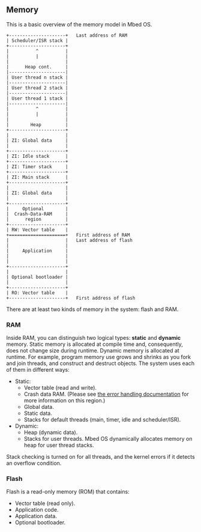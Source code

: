 <h2 id="memory-model">Memory</h2>

This is a basic overview of the memory model in Mbed OS.

```
+---------------------+   Last address of RAM
| Scheduler/ISR stack |
+---------------------+
|          ^          |
|          |          |
|                     |
|      Heap cont.     |
|---------------------|
| User thread n stack |
|---------------------|
| User thread 2 stack |
|---------------------|
| User thread 1 stack |
|---------------------|
|          ^          |
|          |          |
|                     |
|        Heap         |
+---------------------+
|                     |
| ZI: Global data     |
|                     |
+---------------------+
| ZI: Idle stack      |
+---------------------+
| ZI: Timer stack     |
+---------------------+
| ZI: Main stack      |
+---------------------+
|                     |
| ZI: Global data     |
|                     |
+---------------------+
|     Optional        |
|  Crash-Data-RAM     |
|      region         |
+---------------------+
| RW: Vector table    |
+=====================+   First address of RAM
|                     |   Last address of flash
|                     |
|     Application     |
|                     |
|                     |
+---------------------+
|                     |
| Optional bootloader |
|                     |
+---------------------+
| RO: Vector table    |
+---------------------+   First address of flash

```

There are at least two kinds of memory in the system: flash and RAM.

### RAM

Inside RAM, you can distinguish two logical types: **static** and **dynamic** memory. Static memory is allocated at compile time and, consequently, does not change size during runtime. Dynamic memory is allocated at runtime. For example, program memory use grows and shrinks as you fork and join threads, and construct and destruct objects. The system uses each of them in different ways:

- Static:
    - Vector table (read and write).
    - Crash data RAM. (Please see [the error handling documentation](../apis/error-handling.html) for more information on this region.)
    - Global data.
    - Static data.
    - Stacks for default threads (main, timer, idle and scheduler/ISR).
- Dynamic:
    - Heap (dynamic data).
    - Stacks for user threads. Mbed OS dynamically allocates memory on heap for user thread stacks.

Stack checking is turned on for all threads, and the kernel errors if it detects an overflow condition.

### Flash

Flash is a read-only memory (ROM) that contains:

- Vector table (read only).
- Application code.
- Application data.
- Optional bootloader.
